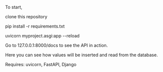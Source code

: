 To start,

clone this repository

pip install -r requirements.txt

uvicorn myproject.asgi:app --reload

Go to 127.0.0.1:8000/docs to see the API in action.

Here you can see how values will be inserted and read from the database.

Requires: uvicorn, FastAPI, Django